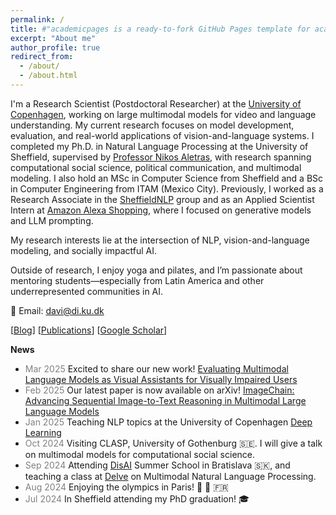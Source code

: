 ```yaml
---
permalink: /
title: #"academicpages is a ready-to-fork GitHub Pages template for academic personal websites"
excerpt: "About me"
author_profile: true
redirect_from: 
  - /about/
  - /about.html
---
```


I'm a Research Scientist (Postdoctoral Researcher) at the [University of Copenhagen](https://coastalcph.github.io/), working on large multimodal models for video and language understanding. My current research focuses on model development, evaluation, and real-world applications of vision-and-language systems. I completed my Ph.D. in Natural Language Processing at the University of Sheffield, supervised by [Professor Nikos Aletras](http://nikosaletras.com/), with research spanning computational social science, political communication, and multimodal modeling. I also hold an MSc in Computer Science from Sheffield and a BSc in Computer Engineering from ITAM (Mexico City). Previously, I worked as a Research Associate in the [SheffieldNLP](https://www.sheffield.ac.uk/dcs/research/groups/natural-language-processing) group and as an Applied Scientist Intern at [Amazon Alexa Shopping](https://www.amazon.science/), where I focused on generative models and LLM prompting.

My research interests lie at the intersection of NLP, vision-and-language modeling, and socially impactful AI. 

Outside of research, I enjoy yoga and pilates, and I’m passionate about mentoring students—especially from Latin America and other underrepresented communities in AI. 

📧 Email: davi@di.ku.dk


[[Blog](https://danaesavi.github.io/cv/)] [[Publications](https://danaesavi.github.io/publications/)] [[Google Scholar](https://scholar.google.co.uk/citations?user=jafwsyYAAAAJ&hl=en)] 


__News__
- <span style="color:gray;">Mar 2025</span> Excited to share our new work! [Evaluating Multimodal Language Models as Visual Assistants for Visually Impaired Users](https://arxiv.org/abs/2503.22610) 
- <span style="color:gray;">Feb 2025</span> Our latest paper is now available on arXiv! [ImageChain: Advancing Sequential Image-to-Text Reasoning in Multimodal Large Language Models](https://arxiv.org/abs/2502.19409) 
- <span style="color:gray;">Jan 2025</span> Teaching NLP topics at the University of Copenhagen [Deep Learning](https://kurser.ku.dk/course/ndak22002u/2023-2024) 
- <span style="color:gray;">Oct 2024</span> Visiting CLASP, University of Gothenburg 🇸🇪. I will give a talk on multimodal models for computational social science.
- <span style="color:gray;">Sep 2024</span> Attending [DisAI](https://disai.eu/summer-school-2024/) Summer School in Bratislava 🇸🇰, and teaching a class at [Delve](https://delveeducation.github.io/) on Multimodal Natural Language Processing.
- <span style="color:gray;">Aug 2024</span> Enjoying the olympics in Paris! 🎾 🤸 🇫🇷
- <span style="color:gray;">Jul 2024</span> In Sheffield attending my PhD graduation! 🎓




